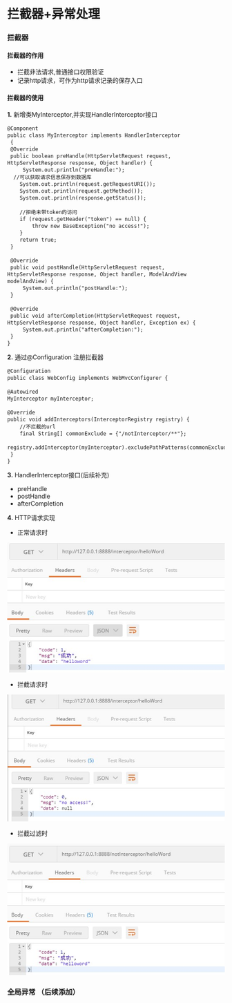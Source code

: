 # 拦截器+异常处理

### 拦截器
#### 拦截器的作用
- 拦截非法请求,普通接口权限验证
- 记录http请求，可作为http请求记录的保存入口

#### 拦截器的使用
**1.** 新增类MyInterceptor,并实现HandlerInterceptor接口


    @Component
    public class MyInterceptor implements HandlerInterceptor
     { 
     @Override
     public boolean preHandle(HttpServletRequest request, HttpServletResponse response, Object handler) {
         System.out.println("preHandle:");
      //可以获取请求信息保存到数据库
        System.out.println(request.getRequestURI());
        System.out.println(request.getMethod());
        System.out.println(response.getStatus());

        //拒绝未带token的访问
        if (request.getHeader("token") == null) {
            throw new BaseException("no access!");
        }
        return true;
     }
     
     @Override
     public void postHandle(HttpServletRequest request, HttpServletResponse response, Object handler, ModelAndView modelAndView) {
         System.out.println("postHandle:");
     }
 
     @Override
     public void afterCompletion(HttpServletRequest request, HttpServletResponse response, Object handler, Exception ex) {
         System.out.println("afterCompletion:");
     }
    }

**2.** 通过@Configuration 注册拦截器


    @Configuration
    public class WebConfig implements WebMvcConfigurer {
  
    @Autowired
    MyInterceptor myInterceptor;

    @Override
    public void addInterceptors(InterceptorRegistry registry) {
        //不拦截的url
        final String[] commonExclude = {"/notInterceptor/**"};
        registry.addInterceptor(myInterceptor).excludePathPatterns(commonExclude);
     }
    }

**3.** HandlerInterceptor接口(后续补充)
- preHandle 
- postHandle
- afterCompletion

**4.** HTTP请求实现
- 正常请求时

![正常请求时](https://github.com/zhangyuting11/springbootdemo/blob/master/interceptor/document/1.jpg?raw=true)

- 拦截请求时

![拦截请求时](https://github.com/zhangyuting11/springbootdemo/blob/master/interceptor/document/2.jpg?raw=true)

- 拦截过滤时

![拦截过滤时](https://github.com/zhangyuting11/springbootdemo/blob/master/interceptor/document/3.jpg?raw=true)


### 全局异常 （后续添加）




